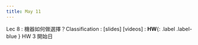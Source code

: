 ```yaml
---
title: May 11
---
```


Lec 8
: 機器如何做選擇？Classification
  : [slides] [videos]
: **HW**{: .label .label-blue } HW 3 開始日

